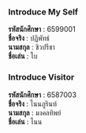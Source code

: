 ### Introduce My Self
**รหัสนักศึกษา**  : 6599001<br>
**ชื่อจริง** : ปฏิพัทธ์<br>
**นามสกุล** : ชิวปรีชา<br>
**ชื่อเล่น** : ใบ<br>

### Introduce Visitor
**รหัสนักศึกษา**  : 6587003<br>
**ชื่อจริง** : ไนนภูรินท์<br>
**นามสกุล** : มงคลทิพย์<br>
**ชื่อเล่น** : ไนน<br>
